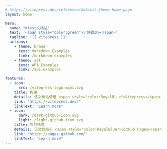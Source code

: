 ```yaml
---
# https://vitepress.dev/reference/default-theme-home-page
layout: home

hero:
  name: "mtest文档站"
  text: '<span style="color:green">宁静致远~</span>'
  tagline: '{{ Vitepress }}'
  actions:
    - theme: brand
      text: Markdown Examples
      link: /markdown-examples
    - theme: alt
      text: API Examples
      link: /api-examples

features:
  - icon:
      src: /vitepress-logo-mini.svg
    title: 构建
    details: 该文档站使用 <span style="color:RoyalBlue">Vitepress</span> 构建
    link: "https://vitepress.dev/"
    linkText: "Learn more"
  - icon:
      dark: /dark-github-icon.svg
      light: /light-github-icon.svg
    title: 项目托管
    details: 该文档站于 <span style="color:RoyalBlue">GitHub Pages</span> 部署。
    link: "https://pages.github.com/"
    linkText: "Learn more"
---
```

